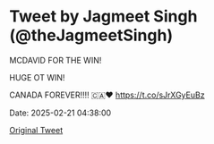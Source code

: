 # Tweet by Jagmeet Singh (@theJagmeetSingh)

MCDAVID FOR THE WIN!

HUGE OT WIN!

CANADA FOREVER!!!! 🇨🇦❤️ https://t.co/sJrXGyEuBz

Date: 2025-02-21 04:38:00

[Original Tweet](https://x.com/theJagmeetSingh/status/1892795887119737244)
